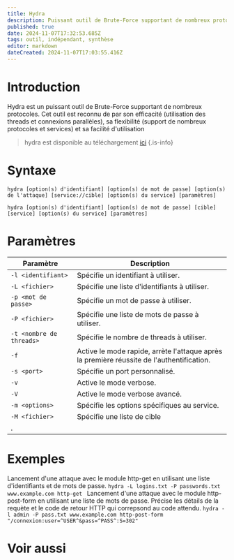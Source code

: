 ```yaml
---
title: Hydra
description: Puissant outil de Brute-Force supportant de nombreux protocoles.
published: true
date: 2024-11-07T17:32:53.685Z
tags: outil, indépendant, synthèse
editor: markdown
dateCreated: 2024-11-07T17:03:55.416Z
---
```


# Introduction

Hydra est un puissant outil de Brute-Force supportant de nombreux protocoles. Cet outil est reconnu de par son efficacité (utilisation des threads et connexions parallèles), sa flexibilité (support de nombreux protocoles et services) et sa facilité d'utilisation

> hydra est disponible au téléchargement [ici](https://github.com/vanhauser-thc/thc-hydra)
> {.is-info}

# Syntaxe

`hydra [option(s) d'identifiant] [option(s) de mot de passe] [option(s) de l'attaque] [service://cible] [option(s) du service] [paramètres]`

`hydra [option(s) d'identifiant] [option(s) de mot de passe] [cible] [service] [option(s) du service] [paramètres]`

# Paramètres

| Paramètre                         | Description |
| --------------------------------- | ----------- |
| `-l <identifiant> ` | Spécifie un identifiant à utiliser.         |
| `-L <fichier>` | Spécifie une liste d'identifiants à utiliser.         |
| `-p <mot de passe>` | Spécifie un mot de passe à utiliser.        |
| `-P <fichier>` | Spécifie une liste de mots de passe à utiliser.         |
| `-t <nombre de threads>` | Spécifie le nombre de threads à utiliser.         |
| `-f` | Active le mode rapide, arrète l'attaque après la première réussite de l'authentification.         |
| `-s <port>` | Spécifie un port personnalisé.         |
| `-v` | Active le mode verbose.         |
| `-V` | Active le mode verbose avancé.         |
| `-m <options>` | Spécifie les options spécifiques au service.         |
| `-M <fichier>` | Spécifie une liste de cible
.         |

# Exemples

Lancement d'une attaque avec le module http-get en utilisant une liste d'identifiants et de mots de passe.
`hydra -L logins.txt -P passwords.txt www.example.com http-get
`
Lancement d'une attaque avec le module http-post-form en utilisant une liste de mots de passe. Précise les détails de la requète et le code de retour HTTP qui correpsond au code attendu.
`hydra -l admin -P pass.txt www.example.com http-post-form "/connexion:user=^USER^&pass=^PASS^:S=302"`

# Voir aussi
